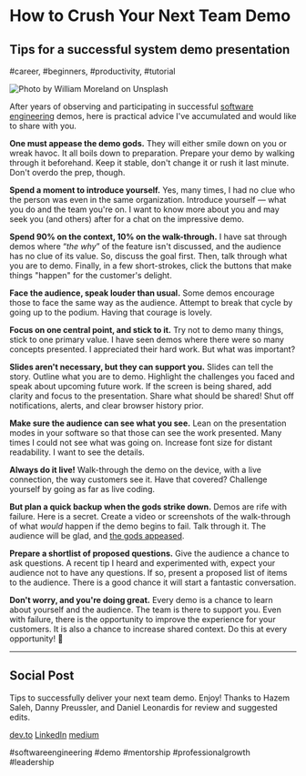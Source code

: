 # How to Crush Your Next Team Demo
## Tips for a successful system demo presentation
#career, #beginners, #productivity, #tutorial

![Photo by William Moreland on Unsplash](images/20-01.jpeg)

After years of observing and participating in successful [software engineering](https://dev.to/solidi/what-is-a-software-engineer-anyway-3fb2)  demos, here is practical advice I've accumulated and would like to share with you.

**One must appease the demo gods.** They will either smile down on you or wreak havoc. It all boils down to preparation. Prepare your demo by walking through it beforehand. Keep it stable, don't change it or rush it last minute. Don't overdo the prep, though.

**Spend a moment to introduce yourself.** Yes, many times, I had no clue who the person was even in the same organization. Introduce yourself — what you do and the team you're on. I want to know more about you and may seek you (and others) after for a chat on the impressive demo.

**Spend 90% on the context, 10% on the walk-through.** I have sat through demos where “*the why*” of the feature isn't discussed, and the audience has no clue of its value. So, discuss the goal first. Then, talk through what you are to demo. Finally, in a few short-strokes, click the buttons that make things "happen" for the customer's delight.

**Face the audience, speak louder than usual.** Some demos encourage those to face the same way as the audience. Attempt to break that cycle by going up to the podium. Having that courage is lovely.

**Focus on one central point, and stick to it.** Try not to demo many things, stick to one primary value. I have seen demos where there were so many concepts presented. I appreciated their hard work. But what was important?

**Slides aren't necessary, but they can support you.** Slides can tell the story. Outline what you are to demo. Highlight the challenges you faced and speak about upcoming future work. If the screen is being shared, add clarity and focus to the presentation. Share what should be shared! Shut off notifications, alerts, and clear browser history prior.

**Make sure the audience can see what you see.** Lean on the presentation modes in your software so that those can see the work presented. Many times I could not see what was going on. Increase font size for distant readability. I want to see the details.

**Always do it live!** Walk-through the demo on the device, with a live connection, the way customers see it. Have that covered? Challenge yourself by going as far as live coding.

**But plan a quick backup when the gods strike down.** Demos are rife with failure. Here is a secret. Create a video or screenshots of the walk-through of what *would* happen if the demo begins to fail. Talk through it. The audience will be glad, and [the gods appeased](http://www2.rdrop.com/~paulmck/DemoGods/#Demo%20Gods).

**Prepare a shortlist of proposed questions.** Give the audience a chance to ask questions. A recent tip I heard and experimented with, expect your audience not to have any questions. If so, present a proposed list of items to the audience. There is a good chance it will start a fantastic conversation.

**Don't worry, and you're doing great.** Every demo is a chance to learn about yourself and the audience. The team is there to support you. Even with failure, there is the opportunity to improve the experience for your customers. It is also a chance to increase shared context. Do this at every opportunity! 🎉

---

## Social Post

Tips to successfully deliver your next team demo. Enjoy! 
Thanks to Hazem Saleh, Danny Preussler, and Daniel Leonardis for review and suggested edits.

[dev.to](https://dev.to/solidi/how-to-crush-your-next-team-demo-2bb5)
[LinkedIn](https://www.linkedin.com/pulse/how-crush-your-next-team-demo-douglas-w-arcuri/)
[medium](https://levelup.gitconnected.com/how-to-crush-your-next-team-demo-fbd82597b762)

#softwareengineering #demo #mentorship #professionalgrowth #leadership
